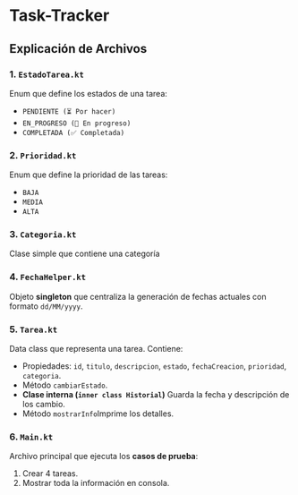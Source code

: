 # Task-Tracker

## Explicación de Archivos

### 1. `EstadoTarea.kt`
Enum que define los estados de una tarea:  
- `PENDIENTE (⏳ Por hacer)`  
- `EN_PROGRESO (🔨 En progreso)`  
- `COMPLETADA (✅ Completada)`  

### 2. `Prioridad.kt`
Enum que define la prioridad de las tareas:  
- `BAJA`  
- `MEDIA`  
- `ALTA`  

### 3. `Categoria.kt`
Clase simple que contiene una categoría 

### 4. `FechaHelper.kt`
Objeto **singleton** que centraliza la generación de fechas actuales con formato `dd/MM/yyyy`.

### 5. `Tarea.kt`
Data class que representa una tarea. Contiene:  
- Propiedades: `id`, `titulo`, `descripcion`, `estado`, `fechaCreacion`, `prioridad`, `categoria`.  
- Método `cambiarEstado`.  
- **Clase interna (`inner class Historial`)** Guarda la fecha y descripción de los cambio.  
- Método `mostrarInfo`Imprime los detalles.
  
### 6. `Main.kt`
Archivo principal que ejecuta los **casos de prueba**:  
1. Crear 4 tareas.  
3. Mostrar toda la información en consola.  
